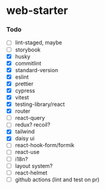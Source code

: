 # web-starter


### Todo
- [ ] lint-staged, maybe
- [ ] storybook
- [x] husky
- [x] commitlint
- [x] standard-version
- [x] eslint
- [x] prettier
- [x] cypress
- [x] vitest
- [x] testing-library/react
- [x] router
- [ ] react-query
- [ ] redux? recoil?
- [x] tailwind
- [x] daisy ui
- [ ] react-hook-form/formik
- [ ] react-use
- [ ] i18n?
- [ ] layout system?
- [ ] react-helmet
- [ ] github actions (lint and test on pr)
